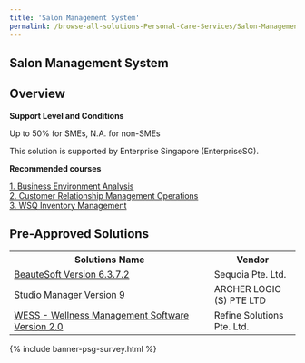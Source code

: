 ```yaml
---
title: 'Salon Management System'
permalink: /browse-all-solutions-Personal-Care-Services/Salon-Management-System
---
```


## Salon Management System
## Overview

**Support Level and Conditions**

Up to 50% for SMEs, N.A. for non-SMEs

This solution is supported by Enterprise Singapore (EnterpriseSG).

**Recommended courses**



<a href='https://sfec.enterprisejobskills.gov.sg/Course_Internet/CourseDetail.aspx?CoursesReferenceNumber=TGS-2021006302'  target='_blank' rel='noopener'>1. Business Environment Analysis</a><br>
<a href='https://sfec.enterprisejobskills.gov.sg/Course_Internet/CourseDetail.aspx?CoursesReferenceNumber=TGS-2022017269'  target='_blank' rel='noopener'>2. Customer Relationship Management Operations</a><br>
<a href='https://sfec.enterprisejobskills.gov.sg/Course_Internet/CourseDetail.aspx?CoursesReferenceNumber=TGS-2022015630'  target='_blank' rel='noopener'>3. WSQ Inventory Management</a><br>

## Pre-Approved Solutions

<table>
<tr>
<th style='width: auto;'><b>Solutions Name</b></th>
<th style='width: 30%;'><b>Vendor</b></th>
</tr>
<tr>
<td><a href='/productivity-solutions-grant/solutionrepo/200205174N-ButSoft-v-6372-G' target='_blank'>BeauteSoft Version 6.3.7.2</a><br></td>
<td>Sequoia Pte. Ltd.</td>
</tr>
<tr>
<td><a href='/productivity-solutions-grant/solutionrepo/200100911R-Studo-Mngr-v-9-G' target='_blank'>Studio Manager Version 9</a><br></td>
<td>ARCHER LOGIC (S) PTE LTD</td>
</tr>
<tr>
<td><a href='/productivity-solutions-grant/solutionrepo/200809939C-WESS-Wllnss-MGT-Softwr-v-20-G' target='_blank'>WESS - Wellness Management Software Version 2.0</a><br></td>
<td>Refine Solutions Pte. Ltd.</td>
</tr>
</table>

{% include banner-psg-survey.html %}
